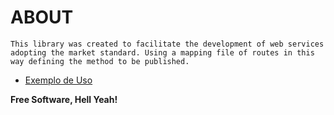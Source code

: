 # ABOUT
    This library was created to facilitate the development of web services adopting the market standard. Using a mapping file of routes in this way defining the method to be published.

* [Exemplo de Uso]

**Free Software, Hell Yeah!**

[Exemplo de Uso]: <samples/>